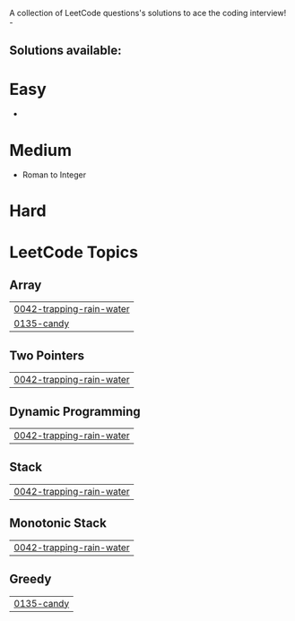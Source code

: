 A collection of LeetCode questions's solutions to ace the coding interview! -

## Solutions available:

# Easy
- 
# Medium
- Roman to Integer

# Hard

<!---LeetCode Topics Start-->
# LeetCode Topics
## Array
|  |
| ------- |
| [0042-trapping-rain-water](https://github.com/farheenimam/LeetCode-Solutions/tree/master/0042-trapping-rain-water) |
| [0135-candy](https://github.com/farheenimam/LeetCode-Solutions/tree/master/0135-candy) |
## Two Pointers
|  |
| ------- |
| [0042-trapping-rain-water](https://github.com/farheenimam/LeetCode-Solutions/tree/master/0042-trapping-rain-water) |
## Dynamic Programming
|  |
| ------- |
| [0042-trapping-rain-water](https://github.com/farheenimam/LeetCode-Solutions/tree/master/0042-trapping-rain-water) |
## Stack
|  |
| ------- |
| [0042-trapping-rain-water](https://github.com/farheenimam/LeetCode-Solutions/tree/master/0042-trapping-rain-water) |
## Monotonic Stack
|  |
| ------- |
| [0042-trapping-rain-water](https://github.com/farheenimam/LeetCode-Solutions/tree/master/0042-trapping-rain-water) |
## Greedy
|  |
| ------- |
| [0135-candy](https://github.com/farheenimam/LeetCode-Solutions/tree/master/0135-candy) |
<!---LeetCode Topics End-->